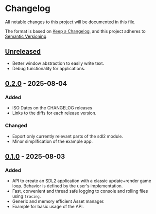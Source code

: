 # Changelog

All notable changes to this project will be documented in this file.

The format is based on [Keep a Changelog](https://keepachangelog.com/en/1.1.0/),
and this project adheres to [Semantic Versioning](https://semver.org/spec/v2.0.0.html).

## [Unreleased]

- Better window abstraction to easily write text.
- Debug functionality for applications.

## [0.2.0] - 2025-08-04

### Added

- ISO Dates on the CHANGELOG releases
- Links to the diffs for each release version.

### Changed

- Export only currently relevant parts of the sdl2 module.
- Minor simplification of the example app.

## [0.1.0] - 2025-08-03

### Added

- API to create an SDL2 application with a classic update+render game loop. Behavior is defined by the user's implementation.
- Fast, convenient and thread safe logging to console and rolling files using `tracing`.
- Generic and memory efficient Asset manager.
- Example for basic usage of the API.

[unreleased]: https://github.com/SundeMarius/Neuton/compare/v0.2.0...HEAD
[0.2.0]: https://github.com/SundeMarius/Neuton/compare/v0.1.0...v0.2.0
[0.1.0]: https://github.com/SundeMarius/Neuton/releases/tag/v0.1.0